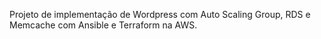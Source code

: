 Projeto de implementação de Wordpress com Auto Scaling Group, RDS e Memcache com Ansible e Terraform na AWS.